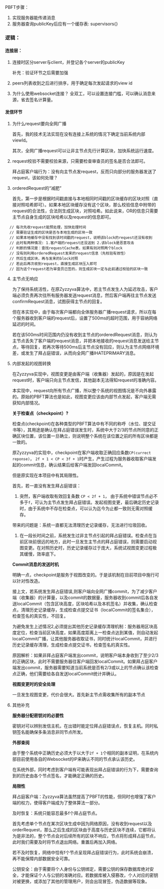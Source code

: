 PBFT步骤：
1. 实现服务器能传递消息
2. 服务器查询publicKey后应有一个缓存表: supervisors{}



### 逻辑：
#### 连接层：
1. 连接时区分server与client，并登记各个server的publicKey
   
   补充：验证环节之后需要加强
   
2. peers列表收到之后进行排序，用于确定每次发起请求的view id
3. 为什么使用websocket连接？
   全双工，可以设置连接门槛，可以确认消息来源，省去签名计算量。


#### 发信环节
1. 为什么request要向全网广播
   
   首先，我的技术无法实现在没有连接上系统的情况下确定当前系统内部viewId。

   其次，全网广播request可以让非主节点先行计算区块，加快系统运行速度。

2. request校验不需要校验来源，只需要检查审查员的签名是否合法即可。

   拜占庭客户端行为：没有向主节点发request，反而只向部分的服务器发送了request，该如何处理？

3. orderedRequest的“减肥”
   
   首先，第一步是根据时间戳直接与本地相同时间戳的区块缓存的区块对照（直接对照哈希即可）。如果本地区块缓存没有这个区块，那么校验信息中附带的request的合法性，合法则生成区块，对照哈希。如此说来，OR的信息只需要主节点自身生成的区块哈希以及request的信息即可。

```
  // 每次先收request能预处理，加快处理时间
  // 需要验证生成的区块是否与本地生成的区块一致
  // 如果本地缓存中没有找到该时间戳的request，说明该block的request还没有收到
  // 此时有两种情况: 1.客户端的request还没送到 2.该block是恶意攻击
  // 判断的情况是：查找requestCache表，如果有则对照两个block
  // 没有则利用orderedRequest发来的request信息（先校验有效性）
  // 然后生成区块，再与发来的block对照
  // 若此后再次收到request，直接生成区块压入即可
  // 因为这个request若为审查员已签的，则生成区块一定与此前通过校验的区块一致
```

4. 主节点无响应
   
   为了保持系统活性，在原Zyzzyva算法中，若主节点发生人为延迟攻击，客户端必须负责再次往所有服务器发送request消息，然后客户端再往主节点发送confirmRequest消息，试图获得主节点的回复。
   
   但在本实现中，由于每次客户端都向全体服务器广播request请求，所以在每个服务器收到客户端的request后，设置了500ms的超时范围，用于容纳网络延迟的时间。
   
   若在该500ms时间范围内仍没有收到主节点的orderedRequest消息，则认为主节点丢失了客户端的request消息，并把本地接收的request消息发送给主节点，等待回复，若再次等待500ms后主节点没有回应，则认为主节点网络环境差，或发生了拜占庭错误，从而向全网广播IHATEPRIMARY消息。


5. 内部发起的视图转换
   
   在Zyzzyva实现中，视图变更是由客户端（收集器）发起的，原因是在发起request时，客户端只向主节点发信，其他副本无法得知request的准确内容。

   本实现中，request向所有节点广播，所以整个系统的视图情况是不向外暴露的。原始的PBFT算法也是如此，视图变更应该由内部节点发起，客户端无需获知内部情况。

   **关于检查点（checkpoint）?**
   
   检查点(checkpoint)在各种类型的PBFT算法中有不同的称呼（水位、提交证书等），其用途是确认在拜占庭错误发生时，系统中大于2/3的节点所同意的正确区块位置，该位置一旦确立，则说明整个系统在该位置之前的所有区块都是一致的。
   
   原Zyzzyva的实现中，checkpoint在客户端收取正确回应条数```CP(currect reponse)```， ```2f + 1 < CP < 3f + 1```时产生，产生过程为服务器收取客户端发起的commit信息，确认结果后给客户端发回localCommit。
   
   但是原实现在本项目中有其局限性。
   
   首先，若一直没有发生拜占庭错误：
   
   1. 突然，客户端收取有效回复条数 ```CP < 2f + 1```， 由于系统中错误节点必不多于```f```，可认为主节点发生拜占庭错误。发起视图变更，最后确定历史记录时，由于系统中不存在检查点，可以认为迄今为止都一致则无需对照缓存。

   带来的问题是：系统一直都无法清理历史记录缓存，无法进行垃圾回收。

   1. 在一段长时间之前，系统发生过非主节点引起的拜占庭错误。检查点在当前区块前很远的地方，此时一旦发生主节点的拜占庭错误，则需要启动视图变更。在对照历史时，历史记录缓存过于庞大，系统试视图变更过程极其缓慢，效率底下。
   
   **Commit消息的发送时机**

   明确一点，checkpoint是服务于视图改变的。于是该机制在目前项目中施行可以针对性改造。

   接上文，若系统发生拜占庭错误,则客户端向全网广播commit，为了减少客户端（收集器）的计算量，以及commit的数据量，服务器收到commit后各自发送localCommit（包含区块高度，区块哈希以及本机签名）并收集，确认检查点，清理历史记录缓存，生成检查点提交证书（localCommit的签名集合），检查签名的真实性，不回复。

   为避免发生上述情况2,必须提出其他历史记录缓存清理机制：服务器用区块高度定位，检查当前区块高度，如果高度距离上一检查点达到某值，则自动发起localCommit广播，让其他服务器收取证书，同时统计localCommit，并进行历史记录缓存清理，生成检查点提交证书，检查签名的真实性。

   原因解析：如果非拜占庭客户端发出commit，说明客户端本身收到了至少2/3的正确区块，此时不需要服务器往客户端回发localCommit。如果拜占庭客户端发出commit，服务器需要知道当前系统是否有2/3或以上的节点确认该检查点正确，他们需要给各自发送localCommit统计并确认。

   **视图变更时的安全处理**

   一旦发生视图变更，代价会很大。首先新主节点需收集所有的副本节点
  

6. 其他补充
   
   **服务器分配密钥对的必要性**    
  
   密钥对可以辨别发信主机，在出错时能定位拜占庭错误点，恢复主机。同时私钥签名能确保多条消息非同节点所发。

   **外部查阅**

   由于整个系统中正确历史必须大于以大于```2f + 1```个相同的副本证明，在系统内部目前使用各自的Websocket的IP来确认不同的节点承认该历史。
   
   在系统外部，同时考虑到客户端有可能表现出拜占庭错误的行为下，需要查询到的历史由各个节点签名，才能确定正确的历史。

   **局限性**

   拜占庭客户端：Zyzzyva算法虽然提高了PBFT的性能，但同时也增强了客户端的权力，使得客户端成为了整体算法一部分。

   及时恢复：系统只能容忍最多f个拜占庭节点。
   
   首先考虑单个节点在某次区块生成中因为网络原因，没有收到request以及orderRequest，那么之后生成的区块由于高度与历史区块不连续，它都将认为是非法的，整个节点会对后续所有的区块不响应，节点将形成拜占庭节点，此时我们需要及时将节点退出网络。重置后再加入网络。
   
   若不及时恢复，网络中恰有f个节点呈现拜占庭错误行为，此时系统会崩溃，再不能保障内部数据安全可靠。

   公钥安全：由于需要将个人身份与公钥绑定，需要公钥的保存数据库绝对安全，才能保证个人与公钥的准确对应。若数据库被入侵篡改，个人对应的密钥对被更换，或添加了其他的管理用户，则会出现冒签，伪造数据等现象。
   